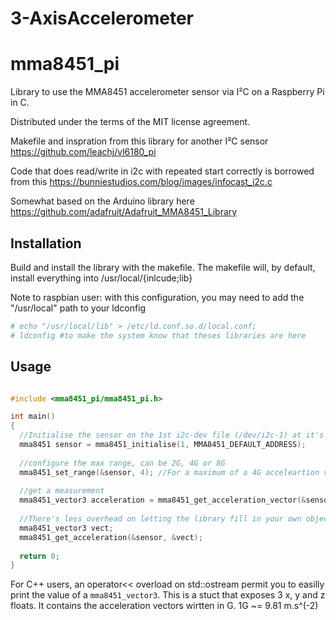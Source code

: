 # 3-AxisAccelerometer
# mma8451_pi

Library to use the MMA8451 accelerometer sensor via I²C on a Raspberry Pi in C.

Distributed under the terms of the MIT license agreement.

Makefile and inspration from this library for another I²C sensor https://github.com/leachj/vl6180_pi

Code that does read/write in i2c with repeated start correctly is borrowed from this https://bunniestudios.com/blog/images/infocast_i2c.c

Somewhat based on the Arduino library here https://github.com/adafruit/Adafruit_MMA8451_Library

## Installation

Build and install the library with the makefile. The makefile will, by default, install everything into /usr/local/{inlcude;lib}

Note to raspbian user: with this configuration, you may need to add the "/usr/local" path to your ldconfig

```bash
# echo "/usr/local/lib" > /etc/ld.conf.so.d/local.conf;
# ldconfig #to make the system know that theses libraries are here
```

## Usage

```C

#include <mma8451_pi/mma8451_pi.h>

int main()
{
  //Initialise the sensor on the 1st i2c-dev file (/dev/i2c-1) at it's default address (0x1D)
  mma8451 sensor = mma8451_initialise(1, MMA8451_DEFAULT_ADDRESS);
  
  //configure the max range, can be 2G, 4G or 8G
  mma8451_set_range(&sensor, 4); //For a maximum of a 4G acceleartion vector
  
  //get a measurement
  mma8451_vector3 acceleration = mma8451_get_acceleration_vector(&sensor);
  
  //There's less overhead on letting the library fill in your own object
  mma8451_vector3 vect;
  mma8451_get_acceleration(&sensor, &vect);
  
  return 0;
}

```

For C++ users, an operator<< overload on std::ostream permit you to easilly print the value of a `mma8451_vector3`. This is a stuct that exposes 3 x, y and z floats. It contains the acceleration vectors wirtten in G. 1G ~= 9.81 m.s^(-2)
